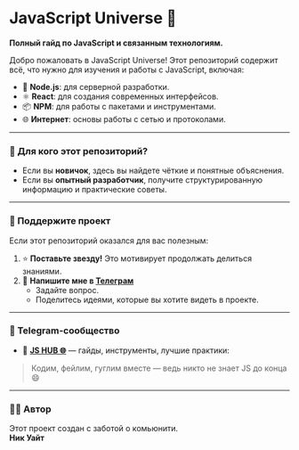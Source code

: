 # JavaScript Universe 🌌
**Полный гайд по JavaScript и связанным технологиям.**

Добро пожаловать в JavaScript Universe! Этот репозиторий содержит всё, что нужно для изучения и работы с JavaScript, включая:
- 🌟 **Node.js**: для серверной разработки.
- ⚛️ **React**: для создания современных интерфейсов.
- 📦 **NPM**: для работы с пакетами и инструментами.
- 🌐 **Интернет**: основы работы с сетью и протоколами.

---

### 📖 Для кого этот репозиторий?
- Если вы **новичок**, здесь вы найдете чёткие и понятные объяснения.
- Если вы **опытный разработчик**, получите структурированную информацию и практические советы.

---

### 🤝 Поддержите проект
Если этот репозиторий оказался для вас полезным:

1. ⭐ **Поставьте звезду!** Это мотивирует продолжать делиться знаниями.
2. 💬 **Напишите мне в [Телеграм](https://t.me/iamceob1tch)**
   - Задайте вопрос.
   - Поделитесь идеями, которые вы хотите видеть в проекте.

---

### 💬 Telegram-сообщество

- 📢 **[JS HUB 🌐](https://t.me/nickwhite_web)** — гайды, инструменты, лучшие практики:  

> Кодим, фейлим, гуглим вместе — ведь никто не знает JS до конца 😄

---

### 👨‍💻 Автор
Этот проект создан с заботой о комьюнити.  
**Ник Уайт**
